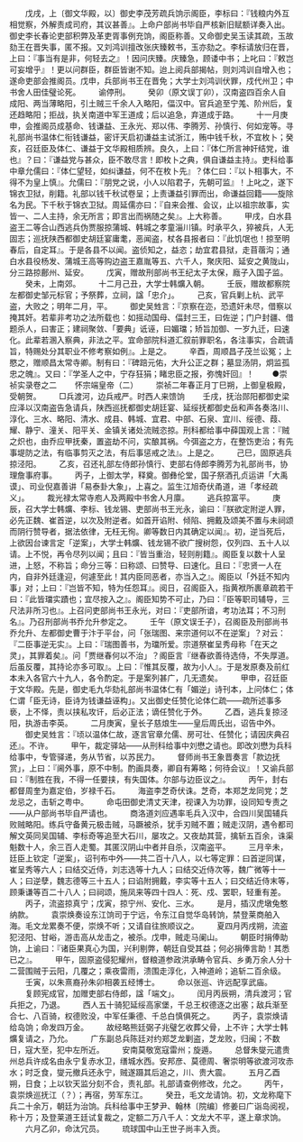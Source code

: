 <!-- { "loadSidebar": true } -->
　　戊戌，上〔御文华殿，以〕御史李茂芳疏兵饷示阁臣，李标曰：『钱粮内外互相觉察，外解责成司府，其议甚善』。上命户部尚书毕自严核新旧赋额详奏入出。御史李长春论吏部积弊及革吏胥事例充饷，阁臣称善。又命御史吴玉读其疏，玉故劾王在晋失事，匿不报。又刘鸿训擅改张庆臻敕书，玉亦劾之。李标请放归在晋，上曰：『事当有是非，何轻去之』！因问庆臻。庆臻急，顾诿中书；上叱曰：『敕岂可妄增乎』！更以问群臣，群臣皆谢不知。迨上阅兵部揭帖，则刘鸿训自增入也；遂命吏部会推阁员。戊申，兵部尚书王在晋免；大学士刘鸿训伏罪，戍代州卫；中书舍人田佳璧论死。
　　谕停刑。
　　癸卯（原文误丁卯），汉南盗四百余人自成阳、两当薄略阳，引土贼三千余人入略阳，偪汉中。官兵追至宁羗、阶州后，复还趋略阳；拒战，执关南道中军王道成；后以追急，弃道成于路。
　　十一月庚申，会推阁员成基命、钱谦益、王永光、郑以伟、李腾芳、孙慎行、何如宠等。寻礼部尚书温体仁衔钱谦益，密讦天启初谦益主试浙江，贿中钱千秋，不宜枚卜；癸亥，召廷臣及体仁、谦益于文华殿相质辨。良久，上曰：『体仁所言神奸结党，谁也』？曰：『谦益党与甚众，臣不敢尽言！即枚卜之典，俱自谦益主持』。吏科给事中章允儒曰：『体仁望轻，如纠谦益，何不在枚卜先』？体仁曰：『以卜相事大，不得不为皇上慎』。允儒曰：『朋党之说，小人以陷君子，先朝可监』！上叱之，遂下锦衣卫狱，削籍。礼部以钱千秋试卷呈；上责谦益引罪而出，命谦益回籍——旋除名为民。下千秋于锦衣卫狱。周延儒亦曰：『自来会推、会议，止以祖宗故事，实皆一、二人主持，余无所言；即言出而祸随之矣』。上大称善。
　　甲戌，白水县盗王二等合山西逃兵伪贾服掠蒲城、韩城之孝童淄川镇。时承平久，猝被兵，人无固志；巡抚陕西都御史胡廷宴庸耄，恶闻盗，杖各县报者曰：『此饥氓也！掠至明春后，自定耳』。于是各县不以闻。盗侦知之，益恣；劫宜君县狱，走苜蓿沟；通白水县役杨发、蒲城王高等购边盗王嘉胤等五、六千人，聚庆阳、延安之黄陇山，分三路掠鄜州、延安。
　　戊寅，赠故刑部尚书王纪太子太保，廕子入国子监。
　　癸未，上南郊。
　　十二月己丑，大学士韩爌入朝。
　　壬辰，赠故都察院左都御史邹元标官；予祭葬，立祠，諡「忠介」。
　　己亥，官兵剿上杭、武平盗，大败之；明年二月，平。
　　御史吴甡言：『京察在迩，恐遗奸未尽，借察以掩其奸。若辈非考功之法所载也：如摇动国母、偪封三王，曰佐逆；门户封疆、借题杀人，曰害正；建祠聚敛、「要典」诋诬，曰媚璫；矫旨加御、一岁九迁，曰速化。此辈若溷入察典，非法之平。宜命部院科道汇叙前罪职名，各注事实，合疏请旨，特赐处分其职业不修考察如例』。上是之。
　　辛酉，周顺昌子茂兰讼冤；上愍之，赠顺昌太常寺卿。制有曰：『碑踣元佑，大升公正之群；墓显汤阴，炯监孤忠之魄』。又曰：『学圣人之中，宁存狂狷；睹忠臣之报，弥愧奸回』！
　　●崇祯实录卷之二
　　怀宗端皇帝（二）
　　崇祯二年春正月丁巳朔，上御皇极殿，受朝贺。
　　□兵渡河，边兵戒严。时西人来馈饷
　　壬戌，抚治郧阳都御史梁应泽以汉南盗告急请兵，陕西巡抚都御史胡廷宴、延绥抚都御史岳和声各奏洛川、淳化、三水、略阳、清水、成县、韩城、宜君、中部、石泉、宜川、绥德、葭、耀、静宁、潼关、阳平关、金镇关诸处流贼恣掠。刑科都给事中薛国观上言：『贼之炽也，由乔应甲抚秦，置盗劫不问，实酿其祸。今弭盗之方，在整饬吏治；有先事堤防之法，有临事剪灭之法，有后事惩戒之法』。上是之。
　　己巳，固原逃兵掠泾阳。
　　乙亥，召还礼部左侍郎孙慎行、吏部右侍郎李腾芳为礼部尚书，协理詹事府事。
　　丙子，上御太学，释奠。御彝伦堂，国子祭酒孔贞运讲「大禹谟」、司业倪嘉善讲「易泰卦大象」，上喜之。监生江旭奇伏甬道，进「孝经疏义」。
　　裁光禄太常寺庖人及两殿中书舍人月廪。
　　逃兵掠富平。
　　庚辰，召大学士韩爌、李标、钱龙锡、吏部尚书王光永，谕曰：『朕欲定附逆人罪，必先正魏、崔首逆，以次及附逆者。如首开谄附、倾陷、拥戴及颂美不置与未祠颂而阴行赞导者，据法依律，无枉无徇。卿等数日内其确定以闻』。初，逆当死后，上欲因台谏言定「逆案」，大学士韩爌、钱龙锡不欲广搜树怨，仅列四、五十人以请。上不悦，再令尽列以闻；且曰：『皆当重治，轻则削籍』。阁臣复以数十人呈进，上怒，不称旨；命分三等：曰称颂、曰赞导、曰速化。且曰：『忠贤一人在内，自非外廷逢迎，何遽至此！其内臣同恶者，亦当入之』。阁臣以「外廷不知内事」对；上曰：『岂皆不知，特为任怨耳』。阅日，召阁臣入，指黄袱所裹章疏若干曰：『此皆璫实蹟也；宜尽按入之』。阁臣知势不可止，乃曰：『臣等职司辅导，三尺法非所习也』。上召问吏部尚书王永光，对曰：『吏部所谙，考功法耳；不习刑名』。乃召刑部尚书乔允升参定之。
　　壬午（原文误壬子），召阁臣及刑部尚书乔允升、左都御史曹于汴于平台，问「张瑞图、来宗道何以不在逆案」？对云：『二臣事逆无实』。上曰：『瑞图善书，为璫所爱。宗道祭崔呈秀母称「在天之灵」，其罪着矣』。问「贾继春何以不治」？阁臣言『继春欲善待选侍，不失厚道。后虽反覆，其持论亦多可取』。上曰：『惟其反覆，故为小人』。于是发原奏及前红本未入各官六十九人，各令酌定。于是案列甚广，几无遗矣。
　　甲申，召廷臣于文华殿。先是，御史毛九华劾礼部尚书温体仁有「媚逆」诗刊本，上问体仁；体仁谓「臣无诗，臣诗为钱谦益诬构」。又出御史任赞化论体仁疏——疏所述事多亵，上不怿，责以挟私攻讦，后必正法；谪任赞化于外。
　　乙酉，逃兵复掠泾阳，执游击李英。
　　二月庚寅，皇长子慈烺生——皇后周氏出，诏告中外。
　　御史吴甡言：『顷以温体仁故，逐言官章允儒、房可壮、任赞化；请因庆典召还』。不许。
　　甲午，裁定驿站——从刑科给事中刘懋之请也。即改刘懋为兵科给事中，专管驿递，务从节省，以苏民力。
　　督师尚书王象晋奏言「款边抚赏」，上曰：『阃外事，原不中制。酌画具奏，卿自有筹略；何待会议』！又谕兵部曰：『制胜在我，不得一任要挟，有失国体。尔部与边臣议之』。
　　丙午，封右都督周奎为嘉定伯，岁禄千石。
　　海盗李芝奇伏诛。芝奇，本郑芝龙同党；芝龙忌之，击斩之粤中。
　　命屯田御史清丈天津，视课入为功罪，设同知专责之——从户部尚书毕自严请也。
　　商洛道刘应遇率毛兵入汉中，合四川吴国辅兵败贼略阳。练兵守备黄元极击贼，马蹶被杀，犹手刃贼不置；贼走汉阴，遇令都司解文英同吴国辅、李标奇等追至大石川，屡攻之。又夜劫其营，擒斩五百余，诛渠魁数十人，余三百人走蜀。其匿汉阴山中者并自杀，汉南盗平。
　　三月辛未，廷臣上钦定「逆案」，诏刊布中外——共二百十八人，以七等定罪：曰首逆同谋，崔呈秀等六人；曰结交近侍，刘志选等十九人；曰结交近侍次等，魏广微等十一人；曰逆孽，魏志德等三十五人；曰谄附拥戴，李实等十五人；曰交结近侍末等，顾秉谦等百二十八人；曰祠颂，施凤来等四十四人：死、戍、罢职，轻重有差。
　　丙子，流盗掠真宁；戊寅，掠宁州、安化、三水。
　　是月，插汉虎墩兔憨纳款。
　　袁崇焕奏设东江饷司于宁远，令东江自觉华岛转饷，禁登莱商舶入海。毛文龙累奏不便，崇焕不听；又请自往旅顺议之。
　　夏四月丙戌朔，流盗犯泾阳、甘峪，游击高从龙击之，被杀。戊申，贼走马阑山。
　　朝臣时捐俸助饷，上谕曰：『诸臣果真心为国，兴利剔弊，朝廷自受其益；何必捐俸言助！其悉已之』。
　　甲午，固原盗侵犯耀州，督粮道参政洪承畴令官兵、乡勇万余人分十二营围贼于云阳，几覆之；乘夜雷雨，溃围走淳化，入神道岭；追斩二百余级。
　　壬寅，以朱熹裔孙朱卯相袭五经博士。
　　命以张巡、许远配享武庙。
　　复顾宪成官，加赠吏部右侍郎，諡「端文」。
　　闰月丙辰朔，清兵渡河；官兵拒之，乃退。
　　西人五十骑犯延绥高家堡，千总王权德逐之出塞；敌兵渐至合七、八百骑，权德败没，中军任秉德、千总白慎俱死之。
　　丙子，袁崇焕请给岛饷；命发四万金。
　　故经略熊廷弼子兆璧乞收葬父骨，上不许；大学士韩爌复请之，乃允。
　　广东副总兵陈廷对约郑芝龙剿盗，芝龙败，归闽；不数日，寇大至，犯中左所近。
　　安南莫敬宽寇雷州；旋遁。
　　总督朱燮元遣贵州总兵许成名由永宁复赤水卫，缮城水西。安邦彦、莫德周、奢崇明等欲渡河攻赤水；时乏食，燮元撤兵还永宁，贼遂蹑其后追之，川、贵大震。
　　五月乙酉朔，日食；上以钦天监分刻不合，责礼部。礼部请查例修改，允之。
　　丙午，袁崇焕巡抚江（？）；再宿，劳军东江。
　　癸丑，毛文龙请饷。初，文龙称麾下兵二十余万，朝廷为治饷。兵科给事中王梦尹、翰林〔院编〕修姜曰广诣岛阅视，称十万；及登莱道王廷试复裁之，定额二万八千人：文龙大不平，遂上章求饷。
　　六月乙卯，命汰冗员。
　　琉球国中山王世子尚丰入贡。
